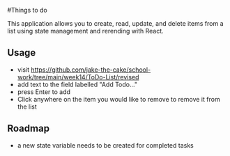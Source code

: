 #Things to do

This application allows you to create, read, update, and delete items from a list using state management and rerending with React.

## Usage
- visit https://github.com/jake-the-cake/school-work/tree/main/week14/ToDo-List/revised
- add text to the field labelled "Add Todo..."
- press Enter to add
- Click anywhere on the item you would like to remove to remove it from the list

## Roadmap
- a new state variable needs to be created for completed tasks
